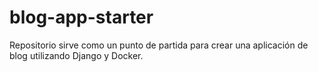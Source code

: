 # blog-app-starter
Repositorio sirve como un punto de partida para crear una aplicación de blog utilizando Django y Docker. 
